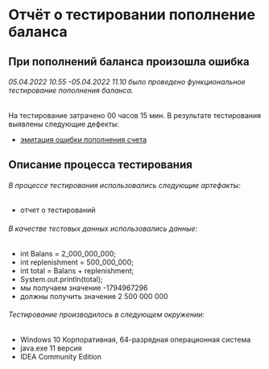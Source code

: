 # **Отчёт о тестировании пополнение баланса** 
## При пополнений баланса произошла ошибка 
###### 05.04.2022 10.55 -05.04.2022 11.10 было проведено функциональное тестирование пополнения баланса.
На тестирование затрачено 00 часов 15 мин.
В результате тестирования выявлены следующие дефекты:
- [эмитация ошибки пополнения счета](https://github.com/zagidullinii/Java-project-1.1/issues/1#issue-1112647542)
## Описание процесса тестирования
###### В процессе тестирования использовались следующие артефакты:
- отчет о тестирований
###### В качестве тестовых данных использовались данные:
- int Balans = 2_000_000_000;
- int replenishment = 500_000_000;
- int total = Balans + replenishment;
- System.out.println(total);
- мы получаем значение -1794967296
- должны получить значение 2 500 000 000
###### Тестирование производилось в следующем окружении:
- Windows 10 Корпоративная, 64-разрядная операционная система
- java.exe 11 версия
- IDEA Community Edition
